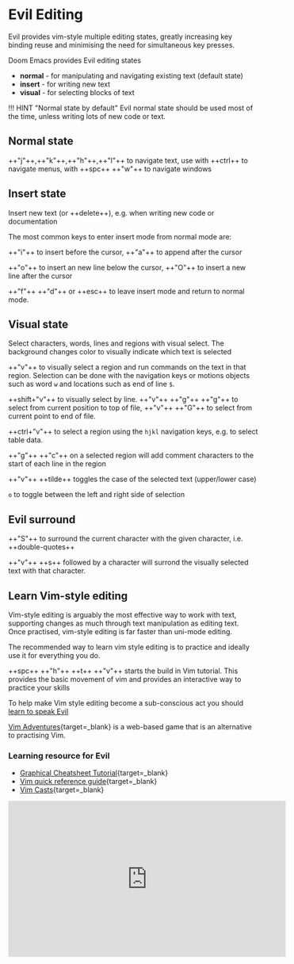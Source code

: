 # Evil Editing

Evil provides vim-style multiple editing states, greatly increasing key binding reuse and minimising the need for simultaneous key presses.

Doom Emacs provides Evil editing states

* **normal** - for manipulating and navigating existing text (default state)
* **insert** - for writing new text
* **visual** - for selecting blocks of text

!!! HINT "Normal state by default"
    Evil normal state should be used most of the time, unless writing lots of new code or text.

## Normal state

++"j"++,++"k"++,++"h"++,++"l"++ to navigate text, use with ++ctrl++ to navigate menus, with ++spc++ ++"w"++ to navigate windows

## Insert state

Insert new text (or ++delete++), e.g. when writing new code or documentation

The most common keys to enter insert mode from normal mode are:

++"i"++ to insert before the cursor, ++"a"++ to append after the cursor

++"o"++ to insert an new line below the cursor, ++"O"++ to insert a new line after the cursor

++"f"++ ++"d"++ or ++esc++ to leave insert mode and return to normal mode.


## Visual state

Select characters, words, lines and regions with visual select.  The background changes color to visually indicate which text is selected

++"v"++ to visually select a region and run commands on the text in that region.  Selection can be done with the navigation keys or motions objects such as word `w` and locations such as end of line `$`.

++shift+"v"++ to visually select by line.  ++"v"++ ++"g"++ ++"g"++ to select from current position to top of file, ++"v"++ ++"G"++ to select from current point to end of file.

++ctrl+"v"++ to select a region using the `hjkl` navigation keys, e.g. to select table data.

++"g"++ ++"c"++ on a selected region will add comment characters to the start of each line in the region

++"v"++ ++tilde++ toggles the case of the selected text (upper/lower case)

`o` to toggle between the left and right side of selection


## Evil surround

++"S"++ to surround the current character with the given character, i.e. ++double-quotes++

++"v"++ ++s++ followed by a character will surrond the visually selected text with that character.


## Learn Vim-style editing

Vim-style editing is arguably the most effective way to work with text, supporting changes as much through text manipulation as editing text.  Once practised, vim-style editing is far faster than uni-mode editing.

The recommended way to learn vim style editing is to practice and ideally use it for everything you do.

++spc++ ++"h"++ ++t++ ++"v"++ starts the build in Vim tutorial.  This provides the basic movement of vim and provides an interactive way to practice your skills

To help make Vim style editing become a sub-conscious act you should [learn to speak Evil](../vim-style/speaking-evil.md)

[Vim Adventures](https://vim-adventures.com/){target=_blank} is a web-based game that is an alternative to practising Vim.


### Learning resource for Evil

* [Graphical Cheatsheet Tutorial](http://www.viemu.com/a_vi_vim_graphical_cheat_sheet_tutorial.html){target=_blank}
* [Vim quick reference guide](http://vimhelp.appspot.com/quickref.txt.html){target=_blank}
* [Vim Casts](http://vimcasts.org/){target=_blank}

<p style="text-align:center">
<iframe width="560" height="315" src="https://www.youtube.com/embed/a6Q8Na575qc" title="YouTube video player" frameborder="0" allow="accelerometer; autoplay; clipboard-write; encrypted-media; gyroscope; picture-in-picture" allowfullscreen></iframe>
</p>
